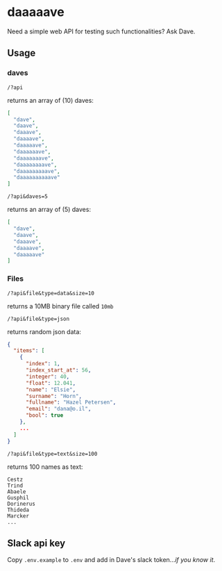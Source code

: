 # daaaaave

Need a simple web API for testing such functionalities? Ask Dave.

## Usage

### daves

`/?api`

returns an array of (10) daves:

``` json
[
  "dave",
  "daave",
  "daaave",
  "daaaave",
  "daaaaave",
  "daaaaaave",
  "daaaaaaave",
  "daaaaaaaave",
  "daaaaaaaaave",
  "daaaaaaaaaave"
]
```

`/?api&daves=5`

returns an array of (5) daves:

``` json
[
  "dave",
  "daave",
  "daaave",
  "daaaave",
  "daaaaave"
]
```

### Files

`/?api&file&type=data&size=10`

returns a 10MB binary file called `10mb`

`/?api&file&type=json`

returns random json data:

``` json
{
  "items": [
    {
      "index": 1,
      "index_start_at": 56,
      "integer": 40,
      "float": 12.041,
      "name": "Elsie",
      "surname": "Horn",
      "fullname": "Hazel Petersen",
      "email": "dana@o.il",
      "bool": true
    },
    ...
  ]
}
```

`/?api&file&type=text&size=100`

returns 100 names as text:

``` text
Cestz
Trind
Abaele
Gusphil
Dorinerus
Thideda
Marcker
...
```

## Slack api key

Copy `.env.example` to `.env` and add in Dave's slack token...*if you know it*.
